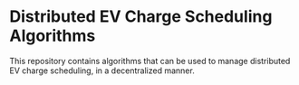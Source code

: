 # Distributed EV Charge Scheduling Algorithms

This repository contains algorithms that can be used to manage distributed EV charge scheduling, in a decentralized manner.
